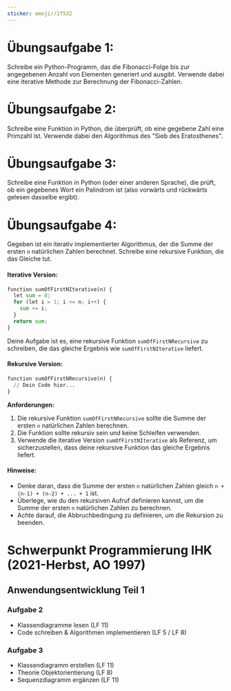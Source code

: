 ```yaml
---
sticker: emoji//1f532
---
```

# Übungsaufgabe 1:
Schreibe ein Python-Programm, das die Fibonacci-Folge bis zur angegebenen Anzahl von Elementen generiert und ausgibt. Verwende dabei eine iterative Methode zur Berechnung der Fibonacci-Zahlen.

# Übungsaufgabe 2:
Schreibe eine Funktion in Python, die überprüft, ob eine gegebene Zahl eine Primzahl ist. Verwende dabei den Algorithmus des "Sieb des Eratosthenes".

# Übungsaufgabe 3:
Schreibe eine Funktion in Python (oder einer anderen Sprache), die prüft, ob ein gegebenes Wort ein Palindrom ist (also vorwärts und rückwärts gelesen dasselbe ergibt).

# Übungsaufgabe 4:
Gegeben ist ein iterativ implementierter Algorithmus, der die Summe der ersten `n` natürlichen Zahlen berechnet. Schreibe eine rekursive Funktion, die das Gleiche tut.

#### Iterative Version:

``` Python
function sumOfFirstNIterative(n) {
  let sum = 0;
  for (let i = 1; i <= n; i++) {
    sum += i;
  }
  return sum;
}
```
Deine Aufgabe ist es, eine rekursive Funktion `sumOfFirstNRecursive` zu schreiben, die das gleiche Ergebnis wie `sumOfFirstNIterative` liefert.
#### Rekursive Version:

``` Python
function sumOfFirstNRecursive(n) {
  // Dein Code hier...
}
```

**Anforderungen:**

1. Die rekursive Funktion `sumOfFirstNRecursive` sollte die Summe der ersten `n` natürlichen Zahlen berechnen.
2. Die Funktion sollte rekursiv sein und keine Schleifen verwenden.
3. Verwende die iterative Version `sumOfFirstNIterative` als Referenz, um sicherzustellen, dass deine rekursive Funktion das gleiche Ergebnis liefert.

#### Hinweise:

- Denke daran, dass die Summe der ersten `n` natürlichen Zahlen gleich `n + (n-1) + (n-2) + ... + 1` ist.
- Überlege, wie du den rekursiven Aufruf definieren kannst, um die Summe der ersten `n` natürlichen Zahlen zu berechnen.
- Achte darauf, die Abbruchbedingung zu definieren, um die Rekursion zu beenden.

# Schwerpunkt Programmierung IHK (2021-Herbst, AO 1997)

## Anwendungsentwicklung Teil 1

### Aufgabe 2
- Klassendiagramme lesen (LF 11)
- Code schreiben & Algorithmen implementieren (LF 5 / LF 8)

### Aufgabe 3
- Klassendiagramm erstellen (LF 11)
- Theorie Objektorientierung (LF 8)
- Sequenzdiagramm ergänzen (LF 11)